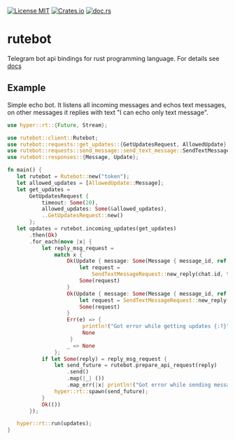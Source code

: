[![License MIT](https://img.shields.io/badge/license-MIT-blue.svg)](https://github.com/Leonqn/rutebot/LICENSE)
[![Crates.io](https://img.shields.io/crates/v/rutebot.svg)](https://crates.io/crates/rutebot)
[![doc.rs](https://docs.rs/rutebot/badge.svg)](https://docs.rs/rutebot)

# rutebot
Telegram bot api bindings for rust programming language. For details see [docs](https://docs.rs/rutebot)
## Example
Simple echo bot. It listens all incoming messages and echos text messages, on other messages it replies with text "I can echo only text message".
```rust
use hyper::rt::{Future, Stream};

use rutebot::client::Rutebot;
use rutebot::requests::get_updates::{GetUpdatesRequest, AllowedUpdate};
use rutebot::requests::send_message::send_text_message::SendTextMessageRequest;
use rutebot::responses::{Message, Update};

fn main() {
   let rutebot = Rutebot::new("token");
   let allowed_updates = [AllowedUpdate::Message];
   let get_updates =
       GetUpdatesRequest {
           timeout: Some(20),
           allowed_updates: Some(&allowed_updates),
           ..GetUpdatesRequest::new()
       };
   let updates = rutebot.incoming_updates(get_updates)
       .then(Ok)
       .for_each(move |x| {
           let reply_msg_request =
               match x {
                   Ok(Update { message: Some(Message { message_id, ref chat, text: Some(ref text), .. }), .. }) => {
                       let request =
                           SendTextMessageRequest::new_reply(chat.id, text, message_id);
                       Some(request)
                   }
                   Ok(Update { message: Some(Message { message_id, ref chat, .. }), .. }) => {
                       let request = SendTextMessageRequest::new_reply(chat.id, "I can echo only text message", message_id);
                       Some(request)
                   }
                   Err(e) => {
                        println!("Got error while getting updates {:?}", e);
                        None
                    }
                   _ => None
               };
           if let Some(reply) = reply_msg_request {
               let send_future = rutebot.prepare_api_request(reply)
                   .send()
                   .map(|_| ())
                   .map_err(|x| println!("Got error while sending message: {:?}", x));
               hyper::rt::spawn(send_future);
           }
           Ok(())
       });

   hyper::rt::run(updates);
}
```

